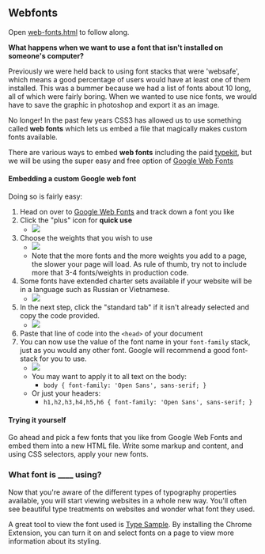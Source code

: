 ## Webfonts

Open <a href="https://hychalknotes.s3.amazonaws.com/web-fonts.html" download>web-fonts.html</a> to follow along.

**What happens when we want to use a font that isn't installed on someone's computer?**

Previously we were held back to using font stacks that were 'websafe', which means a good percentage of users would have at least one of them installed. This was a bummer because we had a list of fonts about 10 long, all of which were fairly boring. When we wanted to use nice fonts, we would have to save the graphic in photoshop and export it as an image.

No longer! In the past few years CSS3 has allowed us to use something called **web fonts** which lets us embed a file that magically makes custom fonts available.

There are various ways to embed **web fonts** including the paid <a href="http://typekit.com" target="_blank">typekit</a>, but we will be using the super easy and free option of <a href="http://www.google.com/webfonts" target="_blank">Google Web Fonts</a>

#### Embedding a custom Google web font
Doing so is fairly easy:

1. Head on over to <a href="http://www.google.com/webfonts" target="_blank">Google Web Fonts</a> and track down a font you like
1. Click the "plus" icon for **quick use** <br>
    * ![](https://hychalknotes.s3.amazonaws.com/Screen%20Shot%202016-12-05%20at%202.34.00%20PM.png)
1. Choose the weights that you wish to use
    * ![](https://hychalknotes.s3.amazonaws.com/Screen%20Shot%202016-12-05%20at%202.33.08%20PM.png)
    * Note that the more fonts and the more weights you add to a page, the slower your page will load. As rule of thumb, try not to include more that 3-4 fonts/weights in production code.
1. Some fonts have extended charter sets available if your website will be in a language such as Russian or Vietnamese.
    * ![](https://hychalknotes.s3.amazonaws.com/Screen%20Shot%202016-12-05%20at%204.08.24%20PM.png)
1. In the next step, click the "standard tab" if it isn't already selected and copy the code provided.
    * ![](https://hychalknotes.s3.amazonaws.com/Screen%20Shot%202016-12-05%20at%204.09.55%20PM.png)
6. Paste that line of code into the `<head>` of your document
7. You can now use the value of the font name in your `font-family` stack, just as you would any other font. Google will recommend a good font-stack for you to use.
    * ![](http://wes.io/OUEr/content)
    * You may want to apply it to all text on the body:
        * `body { font-family: 'Open Sans', sans-serif; }`
    * Or just your headers:
        * `h1,h2,h3,h4,h5,h6 { font-family: 'Open Sans', sans-serif; }`

#### Trying it yourself

Go ahead and pick a few fonts that you like from Google Web Fonts and embed them into a new HTML file. Write some markup and content, and using CSS selectors, apply your new fonts.

### What font is ____ using?

Now that you're aware of the different types of typography properties available, you will start viewing websites in a whole new way. You'll often see beautiful type treatments on websites and wonder what font they used.

A great tool to view the font used is <a href="http://www.typesample.com/" target="_blank">Type Sample</a>. By installing the Chrome Extension, you can turn it on and select fonts on a page to view more information about its styling.